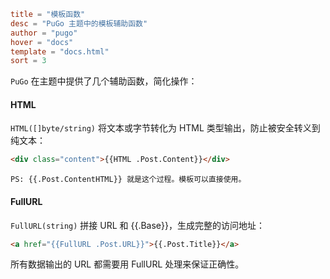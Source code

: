 ```toml
title = "模板函数"
desc = "PuGo 主题中的模板辅助函数"
author = "pugo"
hover = "docs"
template = "docs.html"
sort = 3
```

`PuGo` 在主题中提供了几个辅助函数，简化操作：

#### HTML

`HTML([]byte/string)` 将文本或字节转化为 HTML 类型输出，防止被安全转义到纯文本：

```html
<div class="content">{{HTML .Post.Content}}</div>
```

    PS: {{.Post.ContentHTML}} 就是这个过程。模板可以直接使用。

#### FullURL

`FullURL(string)` 拼接 URL 和 {{.Base}}，生成完整的访问地址：

```html
<a href="{{FullURL .Post.URL}}">{{.Post.Title}}</a>
```

所有数据输出的 URL 都需要用 FullURL 处理来保证正确性。